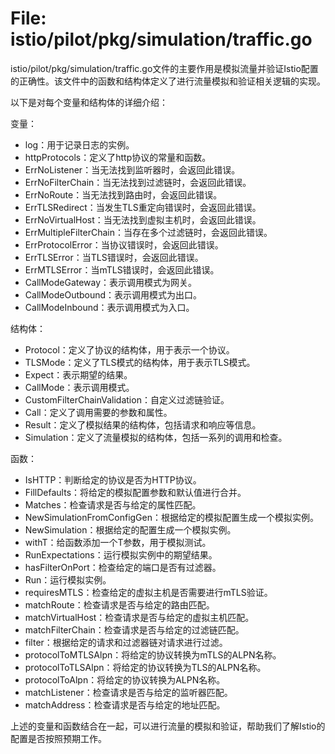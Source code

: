 # File: istio/pilot/pkg/simulation/traffic.go

istio/pilot/pkg/simulation/traffic.go文件的主要作用是模拟流量并验证Istio配置的正确性。该文件中的函数和结构体定义了进行流量模拟和验证相关逻辑的实现。

以下是对每个变量和结构体的详细介绍：

变量：
- log：用于记录日志的实例。
- httpProtocols：定义了http协议的常量和函数。
- ErrNoListener：当无法找到监听器时，会返回此错误。
- ErrNoFilterChain：当无法找到过滤链时，会返回此错误。
- ErrNoRoute：当无法找到路由时，会返回此错误。
- ErrTLSRedirect：当发生TLS重定向错误时，会返回此错误。
- ErrNoVirtualHost：当无法找到虚拟主机时，会返回此错误。
- ErrMultipleFilterChain：当存在多个过滤链时，会返回此错误。
- ErrProtocolError：当协议错误时，会返回此错误。
- ErrTLSError：当TLS错误时，会返回此错误。
- ErrMTLSError：当mTLS错误时，会返回此错误。
- CallModeGateway：表示调用模式为网关。
- CallModeOutbound：表示调用模式为出口。
- CallModeInbound：表示调用模式为入口。

结构体：
- Protocol：定义了协议的结构体，用于表示一个协议。
- TLSMode：定义了TLS模式的结构体，用于表示TLS模式。
- Expect：表示期望的结果。
- CallMode：表示调用模式。
- CustomFilterChainValidation：自定义过滤链验证。
- Call：定义了调用需要的参数和属性。
- Result：定义了模拟结果的结构体，包括请求和响应等信息。
- Simulation：定义了流量模拟的结构体，包括一系列的调用和检查。

函数：
- IsHTTP：判断给定的协议是否为HTTP协议。
- FillDefaults：将给定的模拟配置参数和默认值进行合并。
- Matches：检查请求是否与给定的属性匹配。
- NewSimulationFromConfigGen：根据给定的模拟配置生成一个模拟实例。
- NewSimulation：根据给定的配置生成一个模拟实例。
- withT：给函数添加一个T参数，用于模拟测试。
- RunExpectations：运行模拟实例中的期望结果。
- hasFilterOnPort：检查给定的端口是否有过滤器。
- Run：运行模拟实例。
- requiresMTLS：检查给定的虚拟主机是否需要进行mTLS验证。
- matchRoute：检查请求是否与给定的路由匹配。
- matchVirtualHost：检查请求是否与给定的虚拟主机匹配。
- matchFilterChain：检查请求是否与给定的过滤链匹配。
- filter：根据给定的请求和过滤器链对请求进行过滤。
- protocolToMTLSAlpn：将给定的协议转换为mTLS的ALPN名称。
- protocolToTLSAlpn：将给定的协议转换为TLS的ALPN名称。
- protocolToAlpn：将给定的协议转换为ALPN名称。
- matchListener：检查请求是否与给定的监听器匹配。
- matchAddress：检查请求是否与给定的地址匹配。

上述的变量和函数结合在一起，可以进行流量的模拟和验证，帮助我们了解Istio的配置是否按照预期工作。

